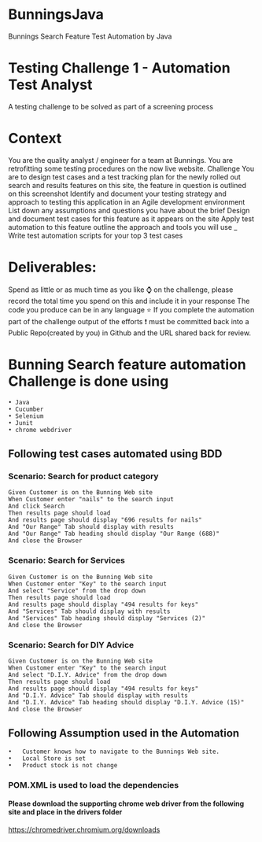# BunningsJava
Bunnings Search Feature Test Automation by Java


# Testing Challenge 1 - Automation Test Analyst
A testing challenge to be solved as part of a screening process

# Context
You are the quality analyst / engineer for a team at Bunnings.
You are retrofitting some testing procedures on the now live website.
Challenge
You are to design test cases and a test tracking plan for the newly rolled out search and results features on this site, the feature in question is outlined on this screenshot
Identify and document your testing strategy and approach to testing this application in an Agile development environment
List down any assumptions and questions you have about the brief
Design and document test cases for this feature as it appears on the site
Apply test automation to this feature outline the approach and tools you will use _
Write test automation scripts for your top 3 test cases
# Deliverables:
Spend as little or as much time as you like ⌚ on the challenge, please record the total time you spend on this and include it in your response
The code you produce can be in any language ⭐
If you complete the automation part of the challenge output of the efforts ❗ must be committed back into a Public Repo(created by you) in Github and the URL shared back for review.

# Bunning Search feature automation Challenge is done using 
    • Java
    • Cucumber
    • Selenium
    • Junit
    • chrome webdriver
 ## Following test cases automated using BDD
  
  ### Scenario: Search for product category
    Given Customer is on the Bunning Web site
    When Customer enter "nails" to the search input
    And click Search
    Then results page should load
    And results page should display "696 results for nails"
    And "Our Range" Tab should display with results
    And "Our Range" Tab heading should display "Our Range (688)"
    And close the Browser

 
  ### Scenario: Search for Services
    Given Customer is on the Bunning Web site
    When Customer enter "Key" to the search input
    And select "Service" from the drop down
    Then results page should load
    And results page should display "494 results for keys"
    And "Services" Tab should display with results
    And "Services" Tab heading should display "Services (2)"
    And close the Browser


  ### Scenario: Search for DIY Advice
    Given Customer is on the Bunning Web site
    When Customer enter "Key" to the search input
    And select "D.I.Y. Advice" from the drop down
    Then results page should load
    And results page should display "494 results for keys"
    And "D.I.Y. Advice" Tab should display with results
    And "D.I.Y. Advice" Tab heading should display "D.I.Y. Advice (15)"
    And close the Browser
    
  ## Following Assumption used in the Automation
    •	Customer knows how to navigate to the Bunnings Web site.
    •	Local Store is set
    •	Product stock is not change
    
  ### POM.XML is used to load the dependencies
  #### Please download the supporting chrome web driver from the following site and place in the drivers folder
  https://chromedriver.chromium.org/downloads
  
  
